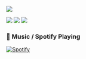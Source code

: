 <p>
  <img src="https://i.pinimg.com/originals/52/77/bc/5277bc2a82bc1a82658beee1cf02fe24.gif">
</p>
<p>
  <img src="https://img.shields.io/badge/HTML5-E34F26?style=for-the-badge&logo=html5&logoColor=white">
  <img src="https://img.shields.io/badge/Ubuntu-E95420?style=for-the-badge&logo=ubuntu&logoColor=white">
  <img src="https://img.shields.io/badge/CSS3-1572B6?style=for-the-badge&logo=css3&logoColor=white">
</p>

### 💜 Music / Spotify Playing

[![Spotify](https://spotify-github-readme.vercel.app/api/spotify)](https://open.spotify.com/collection/tracks)
